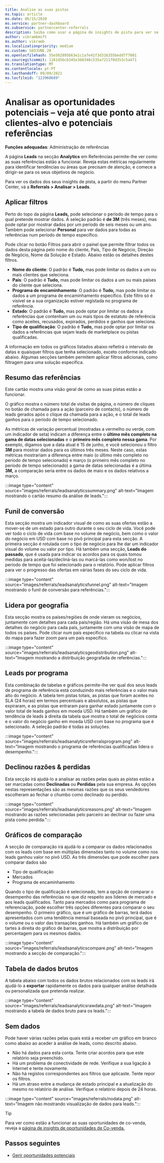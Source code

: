 ```yaml
---
title: Analise as suas pistas
ms.topic: article
ms.date: 06/15/2020
ms.service: partner-dashboard
ms.subservice: partnercenter-referrals
description: Saiba como usar a página de insights de pista para ver se está a captar a atenção dos seus clientes-alvo e a gerar referências.
author: vikrambmsft
ms.author: vikramb
ms.localizationpriority: medium
ms.custom: SEOJUNE.20
ms.openlocfilehash: 55e502895b63e1c1a7e41f3d316355bedd7f7001
ms.sourcegitcommit: 1161d5bcb345e368348c535a7211f0d353c5a471
ms.translationtype: MT
ms.contentlocale: pt-PT
ms.lasthandoff: 09/09/2021
ms.locfileid: "123960689"
---
```

# <a name="analyze-your-leads---see-how-well-you-attract-target-customers-and-potential-referrals"></a>Analisar as oportunidades potenciais – veja até que ponto atrai clientes-alvo e potenciais referências
<!-- 
https://go.microsoft.com/fwlink/?linkid=849120
-->

**Funções adequadas**: Administração de referências

A página **Leads** na secção **Analytics** em Referências permite-lhe ver como as suas referências estão a funcionar. Reveja estas métricas regularmente para identificar tendências ou áreas que precisam de atenção, e comece a dirigir-se para os seus objetivos de negócio.

Para ver os dados dos seus insights de pista, a partir do menu Partner Center, vá a **Referrals > Analisar > Leads**.

## <a name="apply-filters"></a>Aplicar filtros

Perto do topo da página **Leads,** pode selecionar o período de tempo para o qual pretende mostrar dados. A seleção padrão é **de 3M** (três meses), mas pode optar por mostrar dados por um período de seis meses ou um ano. Também pode selecionar **Personal** para ver dados para todas as referências num período de tempo específico.

Pode clicar no botão Filtros para abrir o painel que permite filtrar todos os dados desta página pelo nome do cliente, País, Tipo de Negócio, Direção de Negócio, Nome da Solução e Estado. Abaixo estão os detalhes destes filtros.

- **Nome do cliente**: O padrão é **Tudo,** mas pode limitar os dados a um ou mais clientes que seleciona.
- **País**: O padrão é **Tudo,** mas pode limitar os dados a um ou mais países do cliente que seleciona.
- **Programa de encaminhamento**: O padrão é **Tudo,** mas pode limitar os dados a um programa de encaminhamento específico. Este filtro só é visível se a sua organização estiver registada no programa de referência.
- **Estado**: O padrão é **Tudo,** mas pode optar por limitar os dados a referências que contenham um ou mais tipos de estatuto de referência como aceites, recusados, expirados, perdidos e ganhos que seleciona.
- **Tipo de qualificação**: O padrão é **Tudo,** mas pode optar por limitar os dados a referências que sejam leads de marketplace ou pistas qualificadas.

A informação em todos os gráficos listados abaixo refletirá o intervalo de datas e quaisquer filtros que tenha selecionado, exceto conforme indicado abaixo. Algumas secções também permitem aplicar filtros adicionais, como filtragem para uma solução específica.

## <a name="referrals-summary"></a>Resumo das referências

Este cartão mostra uma visão geral de como as suas pistas estão a funcionar.

O gráfico mostra o número total de visitas de página, o número de cliques no botão de chamada para a ação (parceiro de contacto), o número de leads gerados após o clique da chamada para a ação, e o total de leads ganhos para o período de tempo selecionado.

As métricas de variação percentual (mostradas a vermelho ou verde, com um indicador de seta) indicam a diferença entre o **último mês completo na gama de datas selecionadas** e o **primeiro mês completo nessa gama**. Por exemplo, digamos que a data atual é 15 de junho, e você selecionou o filtro **3M** para mostrar dados para os últimos três meses. Neste caso, estas métricas mostrariam a diferença entre maio (o último mês completo no período de tempo selecionado) e março (o primeiro mês completo no período de tempo selecionado) a gama de datas selecionadas é a última **3M,** a comparação seria entre os dados de maio e os dados relativos a março.

:::image type="content" source="images/referrals/leadsanalyticssummary.png" alt-text="Imagem mostrando o cartão resumo da análise de leads.":::

## <a name="conversion-funnel"></a>Funil de conversão

Esta secção mostra um indicador visual de como as suas ofertas estão a mover-se de um estado para outro durante o seu ciclo de vida. Você pode ver todo o ciclo de vida com base no volume de negócio, bem como o valor do negócio em USD com base no pivô principal para esta secção. A primeira secção é rotulada com o tipo de negócio para lhe dar um indicador visual do volume ou valor por tipo. Há também uma secção, **Leads do passado**, que é usada para indicar os acordos para os quais tomou medidas para aceitá-las/decliná-las ou marcá-las como won/lost no período de tempo que foi selecionado para o relatório. Pode aplicar filtros para ver o progresso das ofertas em várias fases do seu ciclo de vida.

:::image type="content" source="images/referrals/leadsanalyticsfunnel.png" alt-text="Imagem mostrando o funil de conversão para referências.":::

## <a name="leads-by-geography"></a>Lidera por geografia

Esta secção mostra os países/regiões de onde vieram os negócios, juntamente com detalhes para cada país/região. Há uma visão de mesa dos detalhes do negócio para cada país, juntamente com uma visão de mapa de todos os países. Pode clicar num país específico na tabela ou clicar na vista do mapa para fazer zoom para um país específico.

:::image type="content" source="images/referrals/leadsanalyticsgeodistribution.png" alt-text="Imagem mostrando a distribuição geografada de referências.":::

## <a name="leads-by-program"></a>Leads por programa

Esta combinação de tabelas e gráficos permite-lhe ver qual dos seus leads de programa de referência está conduzindo mais referências e o valor mais alto do negócio.
A tabela tem pistas totais, as pistas que foram aceites no SLA (24 horas) em termos percentuais e absolutos, as pistas que expiraram, e as pistas que entraram para ganhar estado juntamente com o valor total de leads ganhos em moeda USD. Há também um gráfico de tendência de leads à direita da tabela que mostra o total de negócios conta e o valor do negócio ganho em moeda USD com base no programa que é selecionado. A seleção padrão é todas as soluções.

:::image type="content" source="images/referrals/leadsanalyticsreferralsprogram.png" alt-text="Imagem mostrando o programa de referências qualificadas lidera o desempenho.":::

## <a name="declined--lost-reasons"></a>Declinou razões & perdidas

Esta secção irá ajudá-lo a analisar as razões pelas quais as pistas estão a ser marcadas como **Declinadas** ou **Perdidas** pela sua empresa. As opções nestas representações são as mesmas razões que os seus vendedores escolheram ao fechar o chumbo como declinado ou perdido.

:::image type="content" source="images/referrals/leadsanalyticsreasons.png" alt-text="Imagem mostrando as razões selecionadas pelo parceiro ao declinar ou fazer uma pista como perdida.":::

## <a name="comparison-charts"></a>Gráficos de comparação

A secção de comparação irá ajudá-lo a comparar os dados relacionados com os leads com base em múltiplas dimensões tanto no volume como nos leads ganhou valor no pivô USD.
As três dimensões que pode escolher para comparar dados são

- Tipo de qualificação
- Mercados
- Programa de encaminhamento

Quando o tipo de qualificação é selecionado, tem a opção de comparar o desempenho das referências no que diz respeito aos líderes de mercado e aos leads qualificados. Tanto para mercados como para programa de referenciação, pode escolher três opções diferentes para comparar o seu desempenho. O primeiro gráfico, que é um gráfico de barras, terá dados apresentados com uma tendência mensal baseada no pivô principal, que é o volume ou o valor das transações ganhos. Há também um gráfico de tartes à direita do gráfico de barras, que mostra a distribuição por percentagem para os mesmos dados.

:::image type="content" source="images/referrals/leadsanalyticscompare.png" alt-text="Imagem mostrando a secção de comparação.":::

## <a name="raw-data-table"></a>Tabela de dados brutos

A tabela abaixo com todos os dados brutos relacionados com os leads irá ajudá-lo a **exportar** rapidamente os dados para qualquer análise detalhada ou personalizada que pretenda realizar.

:::image type="content" source="images/referrals/leadsanalyticsrawdata.png" alt-text="Imagem mostrando a tabela de dados bruto para os leads.":::

## <a name="no-data"></a>Sem dados

Pode haver várias razões pelas quais está a receber um gráfico em branco como abaixo ao aceder à análise de leads, como descrito abaixo.

- Não há dados para esta conta. Tente criar acordos para que este relatório seja preenchido.
- Há um problema de conectividade de rede. Verifique a sua ligação à Internet e tente novamente.
- Não há registos correspondentes aos filtros que aplicaste. Tente repor os filtros.
- Há um atraso entre a mudança de estado principal e a atualização do mesmo no relatório de análise. Verifique o relatório depois de 24 horas.

:::image type="content" source="images/referrals/nodata.png" alt-text="Imagem não mostrando visualização de dados para leads.":::

> [!TIP]
> Para ver como estão a funcionar as suas oportunidades de co-venda, reveja a [página de insights de oportunidades de Co-venda.](referral-insights.md)

## <a name="next-steps"></a>Passos seguintes

- [Gerir oportunidades potenciais](manage-leads.md)
